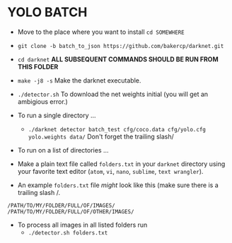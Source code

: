 # YOLO BATCH

- Move to the place where you want to install `cd SOMEWHERE`
- `git clone -b batch_to_json https://github.com/bakercp/darknet.git`
- `cd darknet` **ALL SUBSEQUENT COMMANDS SHOULD BE RUN FROM THIS FOLDER**
- `make -j8 -s` Make the darknet executable.
- `./detector.sh` To download the net weights initial (you will get an ambigious error.)
- To run a single directory ...
  - `./darknet detector batch_test cfg/coco.data cfg/yolo.cfg yolo.weights data/` Don't forget the trailing slash/
- To run on a list of directories ...

- Make a plain text file called `folders.txt` in your `darknet` directory using your favorite text editor (`atom`, `vi`, `nano`, `sublime`, `text wrangler`).
- An example `folders.txt` file _might_ look like this (make sure there is a trailing slash /.

```
/PATH/TO/MY/FOLDER/FULL/OF/IMAGES/
/PATH/TO/MY/FOLDER/FULL/OF/OTHER/IMAGES/
```

- To process all images in all listed folders run
  -  `./detector.sh folders.txt`
